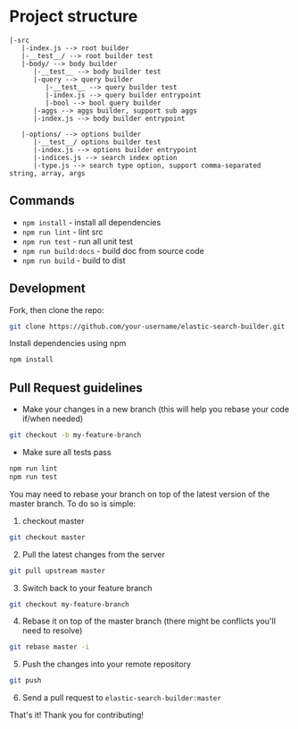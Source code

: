 Project structure
===
```
|-src
   |-index.js --> root builder
   |-__test__/ --> root builder test
   |-body/ --> body builder
      |-__test__ --> body builder test
      |-query --> query builder
         |-__test__ --> query builder test
         |-index.js --> query builder entrypoint
         |-bool --> bool query builder
      |-aggs --> aggs builder, support sub aggs
      |-index.js --> body builder entrypoint

   |-options/ --> options builder
      |-__test__/ options builder test
      |-index.js --> options builder entrypoint
      |-indices.js --> search index option
      |-type.js --> search type option, support comma-separated string, array, args
```

## Commands
* `npm install` - install all dependencies
* `npm run lint` - lint src
* `npm run test` - run all unit test
* `npm run build:docs` - build doc from source code
* `npm run build` - build to dist

## Development
Fork, then clone the repo:

```sh
git clone https://github.com/your-username/elastic-search-builder.git
```

Install dependencies using npm 

```sh
npm install
```


## Pull Request guidelines

* Make your changes in a new branch (this will help you rebase your code if/when needed)

```sh
git checkout -b my-feature-branch
```

* Make sure all tests pass

```sh
npm run lint
npm run test
```

You may need to rebase your branch on top of the latest version of the master branch. To do so is simple:

1. checkout master

```sh
git checkout master
```

2. Pull the latest changes from the server

```sh
git pull upstream master
```

3. Switch back to your feature branch

```sh
git checkout my-feature-branch
```

4. Rebase it on top of the master branch (there might be conflicts you'll need to resolve)

```sh
git rebase master -i
```

5. Push the changes into your remote repository

```sh
git push
```

6. Send a pull request to `elastic-search-builder:master`

That's it! Thank you for contributing!